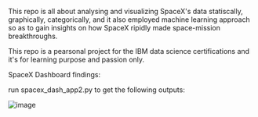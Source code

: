 This repo is all about analysing and visualizing SpaceX's data statiscally, graphically, categorically, and it also employed machine learning approach so as to gain insights on how SpaceX ripidly made space-mission breakthroughs. 

This repo is a pearsonal project for the IBM data science certifications and it's for learning purpose and passion only.


SpaceX Dashboard findings:

run spacex_dash_app2.py to get the following outputs:

![image](https://user-images.githubusercontent.com/42636064/142566358-f13bc94c-ba84-4a61-8f65-f2bd64ab8c0b.png)
